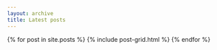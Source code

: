 ```yaml
---
layout: archive
title: Latest posts
---
```


<div class="tiles">
{% for post in site.posts %}
	{% include post-grid.html %}
{% endfor %}
</div>
